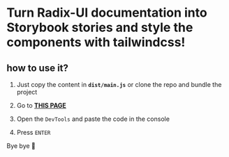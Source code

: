 # Turn Radix-UI documentation into Storybook stories and style the components with tailwindcss!

## how to use it?

1. Just copy the content in **`dist/main.js`** or clone the repo and bundle the project

2. Go to [**THIS PAGE**](https://www.radix-ui.com/docs/primitives/overview/getting-started)

3. Open the `DevTools` and paste the code in the console

4. Press `ENTER`

Bye bye 👋

